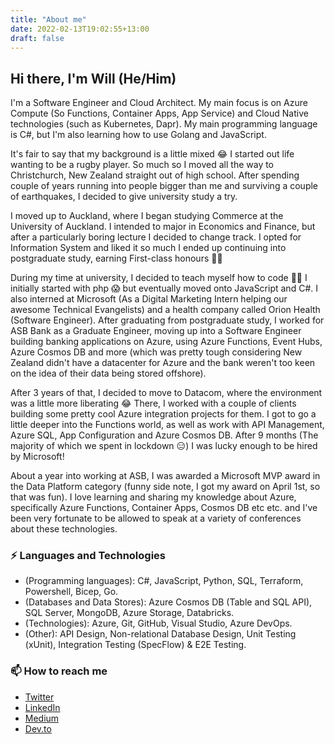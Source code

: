 ```yaml
---
title: "About me"
date: 2022-02-13T19:02:55+13:00
draft: false
---
```


## Hi there, I'm Will (He/Him)

I'm a Software Engineer and Cloud Architect. My main focus is on Azure Compute (So Functions, Container Apps, App Service) and Cloud Native technologies (such as Kubernetes, Dapr). My main programming language is C#, but I'm also learning how to use Golang and JavaScript.

It's fair to say that my background is a little mixed 😂 I started out life wanting to be a rugby player. So much so I moved all the way to Christchurch, New Zealand straight out of high school. After spending couple of years running into people bigger than me and surviving a couple of earthquakes, I decided to give university study a try.

I moved up to Auckland, where I began studying Commerce at the University of Auckland. I intended to major in Economics and Finance, but after a particularly boring lecture I decided to change track. I opted for Information System and liked it so much I ended up continuing into postgraduate study, earning First-class honours 👨‍🎓

During my time at university, I decided to teach myself how to code 👨‍💻 I initially started with php 😱 but eventually moved onto JavaScript and C#. I also interned at Microsoft (As a Digital Marketing Intern helping our awesome Technical Evangelists) and a health company called Orion Health (Software Engineer). After graduating from postgraduate study, I worked for ASB Bank as a Graduate Engineer, moving up into a Software Engineer building banking applications on Azure, using Azure Functions, Event Hubs, Azure Cosmos DB and more (which was pretty tough considering New Zealand didn't have a datacenter for Azure and the bank weren't too keen on the idea of their data being stored offshore).

After 3 years of that, I decided to move to Datacom, where the environment was a little more liberating 😂 There, I worked with a couple of clients building some pretty cool Azure integration projects for them. I got to go a little deeper into the Functions world, as well as work with API Management, Azure SQL, App Configuration and Azure Cosmos DB. After 9 months (The majority of which we spent in lockdown 😑) I was lucky enough to be hired by Microsoft! 

About a year into working at ASB, I was awarded a Microsoft MVP award in the Data Platform category (funny side note, I got my award on April 1st, so that was fun). I love learning and sharing my knowledge about Azure, specifically Azure Functions, Container Apps, Cosmos DB etc etc. and I've been very fortunate to be allowed to speak at a variety of conferences about these technologies.

### ⚡ Languages and Technologies

* (Programming languages): C#, JavaScript, Python, SQL, Terraform, Powershell, Bicep, Go.
* (Databases and Data Stores): Azure Cosmos DB (Table and SQL API), SQL Server, MongoDB, Azure Storage, Databricks.
* (Technologies): Azure, Git, GitHub, Visual Studio, Azure DevOps.
* (Other): API Design, Non-relational Database Design, Unit Testing (xUnit), Integration Testing (SpecFlow) & E2E Testing.

### 📫 How to reach me

* [Twitter](https://twitter.com/willvelida)
* [LinkedIn](https://www.linkedin.com/in/willvelida/)
* [Medium](https://medium.com/@willvelida)
* [Dev.to](https://dev.to/willvelida)